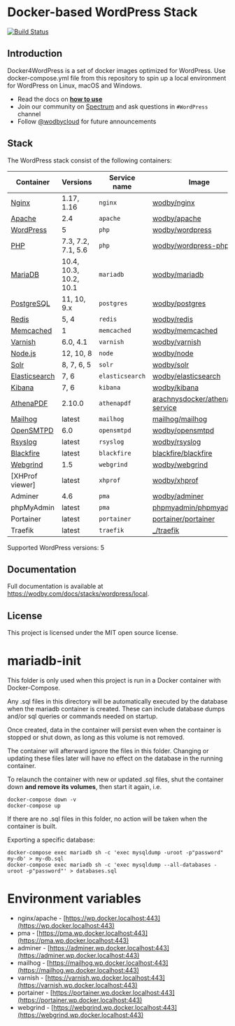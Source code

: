# Docker-based WordPress Stack

[![Build Status](https://travis-ci.org/wodby/docker4wordpress.svg?branch=master)](https://travis-ci.org/wodby/docker4wordpress)

## Introduction

Docker4WordPress is a set of docker images optimized for WordPress. Use docker-compose.yml file from this repository to spin up a local environment for WordPress on Linux, macOS and Windows. 

* Read the docs on [**how to use**](https://wodby.com/docs/stacks/wordpress/local#usage)
* Join our community on [Spectrum](https://spectrum.chat/wodby/wordpress) and ask questions in `#WordPress` channel
* Follow [@wodbycloud](https://twitter.com/wodbycloud) for future announcements

## Stack

The WordPress stack consist of the following containers:

| Container       | Versions                | Service name    | Image                              | Default |
| -------------   | ----------------------- | ------------    | ---------------------------------- | ------- |
| [Nginx]         | 1.17, 1.16              | `nginx`         | [wodby/nginx]                      | ✓       |
| [Apache]        | 2.4                     | `apache`        | [wodby/apache]                     |         |
| [WordPress]     | 5                       | `php`           | [wodby/wordpress]                  | ✓       |
| [PHP]           | 7.3, 7.2, 7.1, 5.6      | `php`           | [wodby/wordpress-php]              |         |
| [MariaDB]       | 10.4, 10.3, 10.2, 10.1  | `mariadb`       | [wodby/mariadb]                    | ✓       |
| [PostgreSQL]    | 11, 10, 9.x             | `postgres`      | [wodby/postgres]                   |         |
| [Redis]         | 5, 4                    | `redis`         | [wodby/redis]                      |         |
| [Memcached]     | 1                       | `memcached`     | [wodby/memcached]                  |         |
| [Varnish]       | 6.0, 4.1                | `varnish`       | [wodby/varnish]                    |         |
| [Node.js]       | 12, 10, 8               | `node`          | [wodby/node]                       |         |
| [Solr]          | 8, 7, 6, 5              | `solr`          | [wodby/solr]                       |         |
| [Elasticsearch] | 7, 6                    | `elasticsearch` | [wodby/elasticsearch]              |         |
| [Kibana]        | 7, 6                    | `kibana`        | [wodby/kibana]                     |         |
| [AthenaPDF]     | 2.10.0                  | `athenapdf`     | [arachnysdocker/athenapdf-service] |         |
| [Mailhog]       | latest                  | `mailhog`       | [mailhog/mailhog]                  | ✓       |
| [OpenSMTPD]     | 6.0                     | `opensmtpd`     | [wodby/opensmtpd]                  |         |
| [Rsyslog]       | latest                  | `rsyslog`       | [wodby/rsyslog]                    |         |
| [Blackfire]     | latest                  | `blackfire`     | [blackfire/blackfire]              |         |
| [Webgrind]      | 1.5                     | `webgrind`      | [wodby/webgrind]                   |         |
| [XHProf viewer] | latest                  | `xhprof`        | [wodby/xhprof]                     |         |
| Adminer         | 4.6                     | `pma`           | [wodby/adminer]                    |         |
| phpMyAdmin      | latest                  | `pma`           | [phpmyadmin/phpmyadmin]            |         |
| Portainer       | latest                  | `portainer`     | [portainer/portainer]              | ✓       |
| Traefik         | latest                  | `traefik`       | [_/traefik]                        | ✓       |

Supported WordPress versions: 5


## Documentation

Full documentation is available at https://wodby.com/docs/stacks/wordpress/local.


## License

This project is licensed under the MIT open source license.

[Apache]: https://wodby.com/docs/stacks/wordpress/containers#apache
[AthenaPDF]: https://wodby.com/docs/stacks/wordpress/containers#athenapdf
[Blackfire]: https://wodby.com/docs/stacks/wordpress/containers#blackfire
[Elasticsearch]: https://wodby.com/docs/stacks/elasticsearch
[Kibana]: https://wodby.com/docs/stacks/elasticsearch
[Mailhog]: https://wodby.com/docs/stacks/wordpress/containers#mailhog
[MariaDB]: https://wodby.com/docs/stacks/wordpress/containers#mariadb
[Memcached]: https://wodby.com/docs/stacks/wordpress/containers#memcached
[Nginx]: https://wodby.com/docs/stacks/wordpress/containers#nginx
[Node.js]: https://wodby.com/docs/stacks/wordpress/containers#nodejs
[OpenSMTPD]: https://wodby.com/docs/stacks/wordpress/containers#opensmtpd
[PHP]: https://wodby.com/docs/stacks/wordpress/containers#php
[PostgreSQL]: https://wodby.com/docs/stacks/wordpress/containers#postgresql
[Redis]: https://wodby.com/docs/stacks/wordpress/containers#redis
[Rsyslog]: https://wodby.com/docs/stacks/wordpress/containers#rsyslog
[Solr]: https://wodby.com/docs/stacks/solr
[Varnish]: https://wodby.com/docs/stacks/wordpress/containers#varnish
[Webgrind]: https://wodby.com/docs/stacks/wordpress/containers#webgrind
[Wordpress]: https://wodby.com/docs/stacks/wordpress/containers#php

[_/traefik]: https://hub.docker.com/_/traefik
[arachnysdocker/athenapdf-service]: https://hub.docker.com/r/arachnysdocker/athenapdf-service
[blackfire/blackfire]: https://hub.docker.com/r/blackfire/blackfire
[mailhog/mailhog]: https://hub.docker.com/r/mailhog/mailhog
[phpmyadmin/phpmyadmin]: https://hub.docker.com/r/phpmyadmin/phpmyadmin
[portainer/portainer]: https://hub.docker.com/r/portainer/portainer
[wodby/adminer]: https://github.com/wodby/adminer
[wodby/apache]: https://github.com/wodby/apache
[wodby/elasticsearch]: https://github.com/wodby/elasticsearch
[wodby/kibana]: https://github.com/wodby/kibana
[wodby/mariadb]: https://github.com/wodby/mariadb
[wodby/memcached]: https://github.com/wodby/memcached
[wodby/nginx]: https://github.com/wodby/nginx
[wodby/node]: https://github.com/wodby/node
[wodby/opensmtpd]: https://github.com/wodby/opensmtpd
[wodby/postgres]: https://github.com/wodby/postgres
[wodby/redis]: https://github.com/wodby/redis
[wodby/rsyslog]: https://github.com/wodby/rsyslog
[wodby/solr]: https://github.com/wodby/solr
[wodby/varnish]: https://github.com/wodby/varnish
[wodby/webgrind]: https://hub.docker.com/r/wodby/webgrind
[wodby/wordpress-php]: https://github.com/wodby/wordpress-php
[wodby/wordpress]: https://github.com/wodby/wordpress
[wodby/xhprof]: https://github.com/wodby/xhprof



# mariadb-init

This folder is only used when this project is run in a Docker container with Docker-Compose. 

Any .sql files in this directory will be automatically executed by the database when the mariadb container is created. These can include database dumps and/or sql queries or commands needed on startup.

Once created, data in the container will persist even when the container is stopped or shut down, as long as this volume is not removed.

The container will afterward ignore the files in this folder. Changing or updating these files later will have no effect on the database in the running container.

To relaunch the container with new or updated .sql files, shut the container down **and remove its volumes**, then start it again, i.e.

```
docker-compose down -v
docker-compose up
```
If there are no .sql files in this folder, no action will be taken when the container is built.

Exporting a specific database:
```
docker-compose exec mariadb sh -c 'exec mysqldump -uroot -p"password" my-db' > my-db.sql
docker-compose exec mariadb sh -c 'exec mysqldump --all-databases -uroot -p"password"' > databases.sql

```

# Environment variables

* nginx/apache - [https://wp.docker.localhost:443](https://wp.docker.localhost:443)
* pma - [https://pma.wp.docker.localhost:443](https://pma.wp.docker.localhost:443)
* adminer - [https://adminer.wp.docker.localhost:443](https://adminer.wp.docker.localhost:443)
* mailhog	- [https://mailhog.wp.docker.localhost:443](https://mailhog.wp.docker.localhost:443)
* varnish	- [https://varnish.wp.docker.localhost:443](https://varnish.wp.docker.localhost:443)
* portainer - [https://portainer.wp.docker.localhost:443](https://portainer.wp.docker.localhost:443)
* webgrind - [https://webgrind.wp.docker.localhost:443](https://webgrind.wp.docker.localhost:443)
